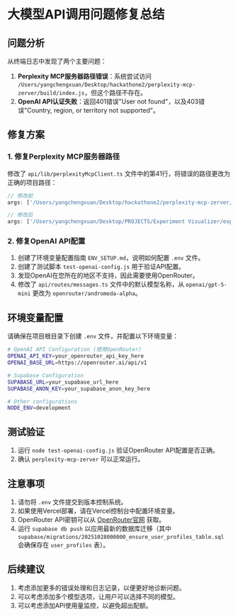 # 大模型API调用问题修复总结

## 问题分析

从终端日志中发现了两个主要问题：

1. **Perplexity MCP服务器路径错误**：系统尝试访问 `/Users/yangchengxuan/Desktop/hackathone2/perplexity-mcp-zerver/build/index.js`，但这个路径不存在。
2. **OpenAI API认证失败**：返回401错误"User not found"，以及403错误"Country, region, or territory not supported"。

## 修复方案

### 1. 修复Perplexity MCP服务器路径

修改了 `api/lib/perplexityMcpClient.ts` 文件中的第41行，将错误的路径更改为正确的项目路径：

```typescript
// 修改前
args: ['/Users/yangchengxuan/Desktop/hackathone2/perplexity-mcp-zerver/build/index.js'],

// 修改后
args: ['/Users/yangchengxuan/Desktop/PROJECTS/Experiment Visualizer/experiment-generator-agent/perplexity-mcp-zerver/build/index.js'],
```

### 2. 修复OpenAI API配置

1. 创建了环境变量配置指南 `ENV_SETUP.md`，说明如何配置 `.env` 文件。
2. 创建了测试脚本 `test-openai-config.js` 用于验证API配置。
3. 发现OpenAI在您所在的地区不支持，因此需要使用OpenRouter。
4. 修改了 `api/routes/messages.ts` 文件中的默认模型名称，从 `openai/gpt-5-mini` 更改为 `openrouter/andromeda-alpha`。

## 环境变量配置

请确保在项目根目录下创建 `.env` 文件，并配置以下环境变量：

```bash
# OpenAI API Configuration (使用OpenRouter)
OPENAI_API_KEY=your_openrouter_api_key_here
OPENAI_BASE_URL=https://openrouter.ai/api/v1

# Supabase Configuration
SUPABASE_URL=your_supabase_url_here
SUPABASE_ANON_KEY=your_supabase_anon_key_here

# Other configurations
NODE_ENV=development
```

## 测试验证

1. 运行 `node test-openai-config.js` 验证OpenRouter API配置是否正确。
2. 确认 `perplexity-mcp-zerver` 可以正常运行。

## 注意事项

1. 请勿将 `.env` 文件提交到版本控制系统。
2. 如果使用Vercel部署，请在Vercel控制台中配置环境变量。
3. OpenRouter API密钥可以从 [OpenRouter官网](https://openrouter.ai/keys) 获取。
4. 运行 `supabase db push` 以应用最新的数据库迁移（其中 `supabase/migrations/20251028000000_ensure_user_profiles_table.sql` 会确保存在 `user_profiles` 表）。

## 后续建议

1. 考虑添加更多的错误处理和日志记录，以便更好地诊断问题。
2. 可以考虑添加多个模型选项，让用户可以选择不同的模型。
3. 可以考虑添加API使用量监控，以避免超出配额。
